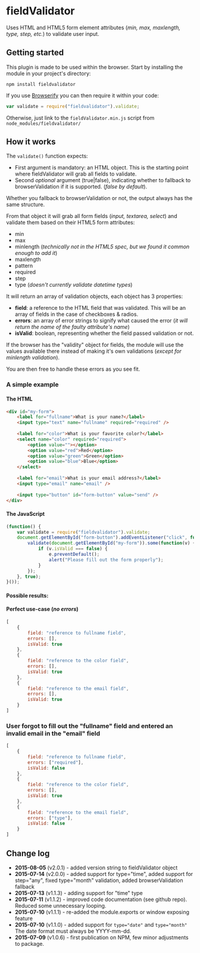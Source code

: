 fieldValidator
==============

Uses HTML and HTML5 form element attributes (*min, max, maxlength, type, step, etc.*) to validate user input.

## Getting started
This plugin is made to be used within the browser. Start by installing the module in your project's directory:

```shell
npm install fieldvalidator
```

If you use [Browserify](http://browserify.org/) you can then require it within your code:

```js
var validate = require("fieldvalidator").validate;
```

Otherwise, just link to the `fieldValidator.min.js` script from `node_modules/fieldvalidator/`

## How it works
The `validate()` function expects:

- First argument is mandatory: an HTML object. This is the starting point where fieldValidator will grab all fields to validate.
- Second *optional* argument (true|false), indicating whether to fallback to browserValidation if it is supported. (*false by default*).

Whether you fallback to browserValidation or not, the output always has the same structure.


From that object it will grab all form fields (*input, textarea, select*) and validate them based on their HTML5 form attributes:

- min
- max
- minlength (*technically not in the HTML5 spec, but we found it common enough to add it*)
- maxlength
- pattern
- required
- step
- type (*doesn't currently validate datetime types*)

It will return an array of validation objects, each object has 3 properties:

- **field**: a reference to the HTML field that was validated. This will be an array of fields in the case of checkboxes & radios.
- **errors**: an array of error strings to signify what caused the error (*it will return the name of the faulty attribute's name*)
- **isValid**: boolean, representing whether the field passed validation or not.

If the browser has the "validity" object for fields, the module will use the values available there instead of making
it's own validations (*except for minlength validation*).

You are then free to handle these errors as you see fit.

### A simple example

#### The HTML
```html
<div id="my-form">
    <label for="fullname">What is your name?</label>
    <input type="text" name="fullname" required="required" />
    
    <label for="color">What is your favorite color?</label>
    <select name="color" required="required">
        <option value=""></option>
        <option value="red">Red</option>
        <option value="green">Green</option>
        <option value="blue">Blue</option>
    </select>
    
    <label for="email">What is your email address?</label>
    <input type="email" name="email" />
    
    <input type="button" id="form-button" value="send" />
</div>
```

#### The JavaScript
```js
(function() {
    var validate = require("fieldvalidator").validate;
    document.getElementById("form-button").addEventListener("click", function(e) {
        validate(document.getElementById("my-form")).some(function(v) {
            if (v.isValid === false) {
                e.preventDefault();
                alert("Please fill out the form properly");
            }
        });
    }, true);
}());
```

#### Possible results:
#### Perfect use-case (*no errors*)
```js
[
    {
        field: "reference to fullname field",
        errors: [],
        isValid: true
    },
    {
        field: "reference to the color field",
        errors: [],
        isValid: true
    },
    {
        field: "reference to the email field",
        errors: [],
        isValid: true
    }
]   
```

### User forgot to fill out the "fullname" field and entered an invalid email in the "email" field
```js
[
    {
        field: "reference to fullname field",
        errors: ["required"],
        isValid: false
    },
    {
        field: "reference to the color field",
        errors: [],
        isValid: true
    },
    {
        field: "reference to the email field",
        errors: ["type"],
        isValid: false
    }
]   
```

## Change log
- **2015-08-05** (v2.0.1) - added version string to fieldValidator object
- **2015-07-14** (v2.0.0) - added support for type="time", added support for step="any", fixed type="month" validation, added browserValidation fallback
- **2015-07-13** (v1.1.3) - adding support for "time" type
- **2015-07-11** (v1.1.2) - improved code documentation (see github repo). Reduced some unnecessary looping.
- **2015-07-10** (v1.1.1) - re-added the module.exports or window exposing feature
- **2015-07-10** (v1.1.0) - added support for `type="date"` and `type="month"` The date format must always be YYYY-mm-dd.
- **2015-07-09** (v1.0.6) - first publication on NPM, few minor adjustments to package.
